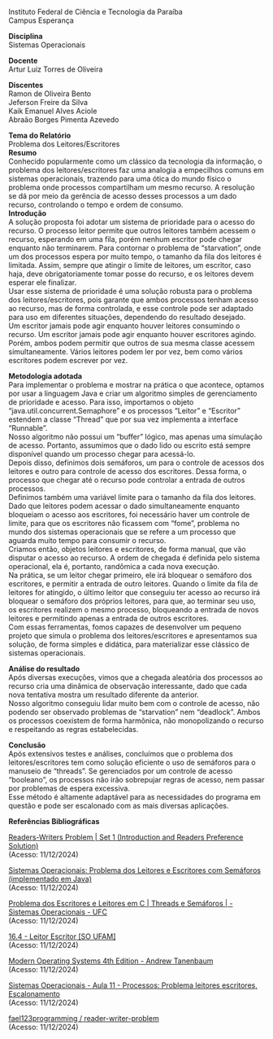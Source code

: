 Instituto Federal de Ciência e Tecnologia da Paraíba  
Campus Esperança

**Disciplina**  
Sistemas Operacionais

**Docente**  
Artur Luiz Torres de Oliveira

**Discentes**  
Ramon de Oliveira Bento  
Jeferson Freire da Silva  
Kaik Emanuel Alves Aciole  
Abraão Borges Pimenta Azevedo

**Tema do Relatório**  
Problema dos Leitores/Escritores  
**Resumo**  
Conhecido popularmente como um clássico da tecnologia da informação, o problema dos leitores/escritores faz uma analogia a empecilhos comuns em sistemas operacionais, trazendo para uma ótica do mundo físico o problema onde processos compartilham um mesmo recurso. A resolução se dá por meio da gerência de acesso desses processos a um dado recurso, controlando o tempo e ordem de consumo.  
**Introdução**  
A solução proposta foi adotar um sistema de prioridade para o acesso do recurso. O processo leitor permite que outros leitores também acessem o recurso, esperando em uma fila, porém nenhum escritor pode chegar enquanto não terminarem. Para contornar o problema de “starvation”, onde um dos processos espera por muito tempo, o tamanho da fila dos leitores é limitada. Assim, sempre que atingir o limite de leitores, um escritor, caso haja, deve obrigatoriamente tomar posse do recurso, e os leitores devem esperar ele finalizar.   
Usar esse sistema de prioridade é uma solução robusta para o problema dos leitores/escritores, pois garante que ambos processos tenham acesso ao recurso, mas de forma controlada, e esse controle pode ser adaptado para uso em diferentes situações, dependendo do resultado desejado.  
Um escritor jamais pode agir enquanto houver leitores consumindo o recurso. Um escritor jamais pode agir enquanto houver escritores agindo. Porém, ambos podem permitir que outros de sua mesma classe acessem simultaneamente. Vários leitores podem ler por vez, bem como vários escritores podem escrever por vez.

**Metodologia adotada**  
Para implementar o problema e mostrar na prática o que acontece, optamos por usar a linguagem Java e criar um algoritmo simples de gerenciamento de prioridade e acesso. Para isso, importamos o objeto “java.util.concurrent.Semaphore” e os processos “Leitor” e “Escritor” estendem a classe “Thread” que por sua vez implementa a interface “Runnable”.  
Nosso algoritmo não possui um “buffer” lógico, mas apenas uma simulação de acesso. Portanto, assumimos que o dado lido ou escrito está sempre disponível quando um processo chegar para acessá-lo.  
Depois disso, definimos dois semáforos, um para o controle de acessos dos leitores e outro para controle de acesso dos escritores. Dessa forma, o processo que chegar até o recurso pode controlar a entrada de outros processos.  
Definimos também uma variável limite para o tamanho da fila dos leitores. Dado que leitores podem acessar o dado simultaneamente enquanto bloqueiam o acesso aos escritores, foi necessário haver um controle de limite, para que os escritores não ficassem com “fome”, problema no mundo dos sistemas operacionais que se refere a um processo que aguarda muito tempo para consumir o recurso.  
Criamos então, objetos leitores e escritores, de forma manual, que vão disputar o acesso ao recurso. A ordem de chegada é definida pelo sistema operacional, ela é, portanto, randômica a cada nova execução.  
Na prática, se um leitor chegar primeiro, ele irá bloquear o semáforo dos escritores, e permitir a entrada de outro leitores. Quando o limite da fila de leitores for atingido, o último leitor que conseguiu ter acesso ao recurso irá bloquear o semáforo dos próprios leitores, para que, ao terminar seu uso, os escritores realizem o mesmo processo, bloqueando a entrada de novos leitores e permitindo apenas a entrada de outros escritores.  
Com essas ferramentas, fomos capazes de desenvolver um pequeno projeto que simula o problema dos leitores/escritores e apresentamos sua solução, de forma simples e didática, para materializar esse clássico de sistemas operacionais.

**Análise do resultado**  
Após diversas execuções, vimos que  a chegada aleatória dos processos ao recurso cria uma dinâmica de observação interessante, dado que cada nova tentativa mostra um resultado diferente da anterior.  
Nosso algoritmo conseguiu lidar muito bem com o controle de acesso, não podendo ser observado problemas de “starvation” nem “deadlock”. Ambos os processos coexistem de forma harmônica, não monopolizando o recurso e respeitando as regras estabelecidas.

**Conclusão**  
Após extensivos testes e análises, concluímos que o problema dos leitores/escritores tem como solução eficiente o uso de semáforos para o manuseio de “threads”. Se gerenciados por um controle de acesso “booleano”, os processos não irão sobrepujar regras de acesso, nem passar por problemas de espera excessiva.  
Esse método é altamente adaptável para as necessidades do programa em questão e pode ser escalonado com as mais diversas aplicações.

**Referências Bibliográficas**

[Readers-Writers Problem | Set 1 (Introduction and Readers Preference Solution)](https://www.geeksforgeeks.org/readers-writers-problem-set-1-introduction-and-readers-preference-solution/)  
(Acesso: 11/12/2024)

[Sistemas Operacionais: Problema dos Leitores e Escritores com Semáforos (implementado em Java)](https://www.youtube.com/watch?v=n7awXQdDSB0)  
(Acesso: 11/12/2024)

[Problema dos Escritores e Leitores em C | Threads e Semáforos | \- Sistemas Operacionais \- UFC](https://www.youtube.com/watch?v=lznnby8uv_M)  
(Acesso: 11/12/2024)

[16.4 \- Leitor Escritor \[SO UFAM\]](https://www.youtube.com/watch?v=w_y_GUO59ek)  
(Acesso: 11/12/2024)

[Modern Operating Systems 4th Edition \- Andrew Tanenbaum](https://github.com/lighthousand/books/blob/master/Modern%20Operating%20Systems%204th%20Edition--Andrew%20Tanenbaum.pdf)  
(Acesso: 11/12/2024)

[Sistemas Operacionais \- Aula 11 \- Processos: Problema leitores escritores, Escalonamento](https://www.youtube.com/watch?v=8e0mNt97Koo)  
(Acesso: 11/12/2024)

[fael123programming / reader-writer-problem](https://github.com/fael123programming/reader-writer-problem/blob/main/src/models/process/Process.java)  
(Acesso: 11/12/2024)